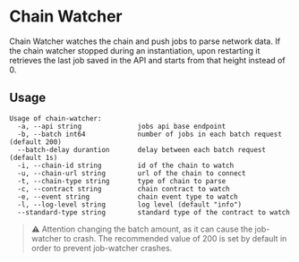 # Chain Watcher

Chain Watcher watches the chain and push jobs to parse network data.
If the chain watcher stopped during an instantiation, upon restarting it retrieves the last job saved in the API and starts from that height instead of 0.

## Usage

```
Usage of chain-watcher:
  -a, --api string              jobs api base endpoint
  -b, --batch int64             number of jobs in each batch request (default 200)
  --batch-delay durantion       delay between each batch request (default 1s)
  -i, --chain-id string         id of the chain to watch
  -u, --chain-url string        url of the chain to connect
  -t, --chain-type string       type of chain to parse
  -c, --contract string         chain contract to watch
  -e, --event string            chain event type to watch
  -l, --log-level string        log level (default "info")
  --standard-type string        standard type of the contract to watch
```

> ⚠️ Attention changing the batch amount, as it can cause the job-watcher to crash.
> The recommended value of 200 is set by default in order to prevent job-watcher crashes.